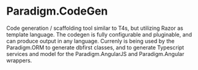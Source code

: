 # Paradigm.CodeGen
Code generation / scaffolding tool similar to T4s, but utilizing Razor as template language. The codegen is fully configurable and pluginable, and can produce output in any language. Currenly is being used by the Paradigm.ORM to generate dbfirst classes, and to generate Typescript services and model for the Paradigm.AngularJS and Paradigm.Angular wrappers.
